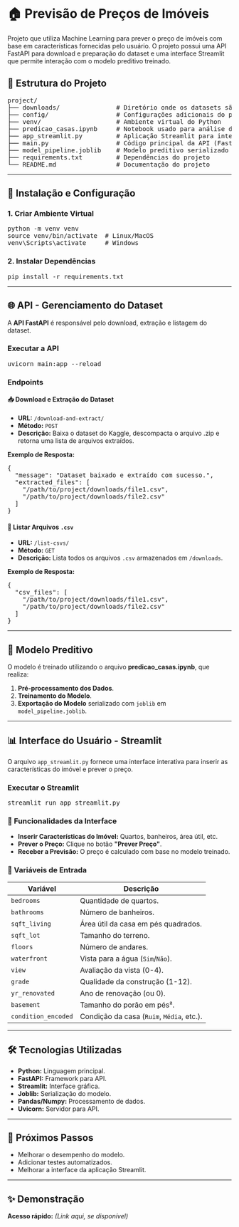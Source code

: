 # 🏠 Previsão de Preços de Imóveis

Projeto que utiliza Machine Learning para prever o preço de imóveis com base em características fornecidas pelo usuário. O projeto possui uma API FastAPI para download e preparação do dataset e uma interface Streamlit que permite interação com o modelo preditivo treinado.

<h2>📁 Estrutura do Projeto</h2>

<pre>
project/
├── downloads/               # Diretório onde os datasets são armazenados e extraídos
├── config/                  # Configurações adicionais do projeto
├── venv/                    # Ambiente virtual do Python
├── predicao_casas.ipynb     # Notebook usado para análise de dados, processamento e criação do modelo
├── app_streamlit.py         # Aplicação Streamlit para interface com o usuário
├── main.py                  # Código principal da API (FastAPI)
├── model_pipeline.joblib    # Modelo preditivo serializado
├── requirements.txt         # Dependências do projeto
└── README.md                # Documentação do projeto
</pre>

<hr>

<h2>🚀 Instalação e Configuração</h2>

<h3>1. Criar Ambiente Virtual</h3>
<pre>
python -m venv venv
source venv/bin/activate  # Linux/MacOS
venv\Scripts\activate     # Windows
</pre>

<h3>2. Instalar Dependências</h3>
<pre>
pip install -r requirements.txt
</pre>

<hr>

<h2>🌐 API - Gerenciamento do Dataset</h2>

<p>A <strong>API FastAPI</strong> é responsável pelo download, extração e listagem do dataset.</p>

<h3>Executar a API</h3>
<pre>
uvicorn main:app --reload
</pre>

<h3>Endpoints</h3>

<h4>📥 <strong>Download e Extração do Dataset</strong></h4>
<ul>
  <li><strong>URL:</strong> <code>/download-and-extract/</code></li>
  <li><strong>Método:</strong> <code>POST</code></li>
  <li><strong>Descrição:</strong> Baixa o dataset do Kaggle, descompacta o arquivo .zip e retorna uma lista de arquivos extraídos.</li>
</ul>
<p><strong>Exemplo de Resposta:</strong></p>
<pre>
{
  "message": "Dataset baixado e extraído com sucesso.",
  "extracted_files": [
    "/path/to/project/downloads/file1.csv",
    "/path/to/project/downloads/file2.csv"
  ]
}
</pre>

<h4>📄 <strong>Listar Arquivos <code>.csv</code></strong></h4>
<ul>
  <li><strong>URL:</strong> <code>/list-csvs/</code></li>
  <li><strong>Método:</strong> <code>GET</code></li>
  <li><strong>Descrição:</strong> Lista todos os arquivos <code>.csv</code> armazenados em <code>/downloads</code>.</li>
</ul>
<p><strong>Exemplo de Resposta:</strong></p>
<pre>
{
  "csv_files": [
    "/path/to/project/downloads/file1.csv",
    "/path/to/project/downloads/file2.csv"
  ]
}
</pre>

<hr>

<h2>🤖 Modelo Preditivo</h2>

<p>O modelo é treinado utilizando o arquivo <strong>predicao_casas.ipynb</strong>, que realiza:</p>
<ol>
  <li><strong>Pré-processamento dos Dados</strong>.</li>
  <li><strong>Treinamento do Modelo</strong>.</li>
  <li><strong>Exportação do Modelo</strong> serializado com <code>joblib</code> em <code>model_pipeline.joblib</code>.</li>
</ol>

<hr>

<h2>📊 Interface do Usuário - Streamlit</h2>

<p>O arquivo <code>app_streamlit.py</code> fornece uma interface interativa para inserir as características do imóvel e prever o preço.</p>

<h3>Executar o Streamlit</h3>
<pre>
streamlit run app_streamlit.py
</pre>

<h3>🎯 Funcionalidades da Interface</h3>
<ul>
  <li><strong>Inserir Características do Imóvel:</strong> Quartos, banheiros, área útil, etc.</li>
  <li><strong>Prever o Preço:</strong> Clique no botão <strong>"Prever Preço"</strong>.</li>
  <li><strong>Receber a Previsão:</strong> O preço é calculado com base no modelo treinado.</li>
</ul>

<h3>📝 Variáveis de Entrada</h3>

<table>
  <thead>
    <tr>
      <th>Variável</th>
      <th>Descrição</th>
    </tr>
  </thead>
  <tbody>
    <tr>
      <td><code>bedrooms</code></td>
      <td>Quantidade de quartos.</td>
    </tr>
    <tr>
      <td><code>bathrooms</code></td>
      <td>Número de banheiros.</td>
    </tr>
    <tr>
      <td><code>sqft_living</code></td>
      <td>Área útil da casa em pés quadrados.</td>
    </tr>
    <tr>
      <td><code>sqft_lot</code></td>
      <td>Tamanho do terreno.</td>
    </tr>
    <tr>
      <td><code>floors</code></td>
      <td>Número de andares.</td>
    </tr>
    <tr>
      <td><code>waterfront</code></td>
      <td>Vista para a água (<code>Sim</code>/<code>Não</code>).</td>
    </tr>
    <tr>
      <td><code>view</code></td>
      <td>Avaliação da vista (0-4).</td>
    </tr>
    <tr>
      <td><code>grade</code></td>
      <td>Qualidade da construção (1-12).</td>
    </tr>
    <tr>
      <td><code>yr_renovated</code></td>
      <td>Ano de renovação (ou 0).</td>
    </tr>
    <tr>
      <td><code>basement</code></td>
      <td>Tamanho do porão em pés².</td>
    </tr>
    <tr>
      <td><code>condition_encoded</code></td>
      <td>Condição da casa (<code>Ruim</code>, <code>Média</code>, etc.).</td>
    </tr>
  </tbody>
</table>

<hr>

<h2>🛠 Tecnologias Utilizadas</h2>
<ul>
  <li><strong>Python:</strong> Linguagem principal.</li>
  <li><strong>FastAPI:</strong> Framework para API.</li>
  <li><strong>Streamlit:</strong> Interface gráfica.</li>
  <li><strong>Joblib:</strong> Serialização do modelo.</li>
  <li><strong>Pandas/Numpy:</strong> Processamento de dados.</li>
  <li><strong>Uvicorn:</strong> Servidor para API.</li>
</ul>

<hr>

<h2>🏁 Próximos Passos</h2>
<ul>
  <li>Melhorar o desempenho do modelo.</li>
  <li>Adicionar testes automatizados.</li>
  <li>Melhorar a interface da aplicação Streamlit.</li>
</ul>

<hr>

<h2>✨ Demonstração</h2>
<p><strong>Acesso rápido:</strong> <em>(Link aqui, se disponível)</em></p>
